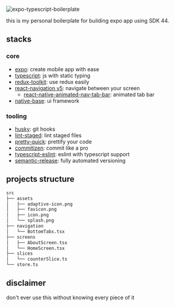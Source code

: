 ![expo-typescript-boilerplate](https://socialify.git.ci/mukhlisakbr/expo-typescript-boilerplate/image?description=1&font=Inter&forks=1&issues=1&language=1&name=1&owner=1&pattern=Plus&pulls=1&stargazers=1&theme=Dark)

this is my personal boilerplate for building expo app using SDK 44.

## stacks

### core

- [expo](https://docs.expo.dev/): create mobile app with ease
- [typescript](https://www.typescriptlang.org/): js with static typing
- [redux-toolkit](https://redux-toolkit.js.org/tutorials/quick-start): use redux easily
- [react-navigation v5](https://reactnavigation.org/docs/5.x/getting-started): navigate between your screen
  - [react-native-animated-nav-tab-bar](https://github.com/torgeadelin/react-native-animated-nav-tab-bar): animated tab bar
- [native-base](https://nativebase.io/): ui framework

### tooling

- [husky](https://github.com/typicode/husky): git hooks
- [lint-staged](https://github.com/okonet/lint-staged): lint staged files
- [pretty-quick](https://github.com/azz/pretty-quick): prettify your code
- [commitizen](https://github.com/commitizen/cz-cli): commit like a pro
- [typescript-eslint](https://github.com/typescript-eslint/typescript-eslint): eslint with typescript support
- [semantic-release](https://github.com/semantic-release/semantic-release): fully automated versioning

## projects structure

```bash
src
├── assets
│   ├── adaptive-icon.png
│   ├── favicon.png
│   ├── icon.png
│   └── splash.png
├── navigation
│   └── BottomTabs.tsx
├── screens
│   ├── AboutScreen.tsx
│   └── HomeScreen.tsx
├── slices
│   └── counterSlice.ts
└── store.ts
```

## disclaimer

don't ever use this without knowing every piece of it
